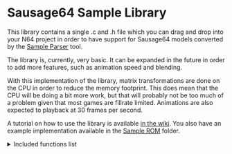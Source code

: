 # Sausage64 Sample Library

This library contains a single .c and .h file which you can drag and drop into your N64 project in order to have support for Sausage64 models converted by the [Sample Parser](../Sample%20Parser) tool.

The library is, currently, very basic. It can be expanded in the future in order to add more features, such as animation speed and blending. 

With this implementation of the library, matrix transformations are done on the CPU in order to reduce the memory footprint. This does mean that the CPU will be doing a bit more work, but that will probably not be too much of a problem given that most games are fillrate limited. Animations are also expected to playback at 30 frames per second.

A tutorial on how to use the library is available [in the wiki](../../../wiki/5%29-Sample-library-tutorial). You also have an example implementation available in the [Sample ROM](../Sample%20ROM) folder.

<details><summary>Included functions list</summary>
<p>
    
```c
/*==============================
    sausage64_initmodel
    Initialize a model helper struct
    @param The model helper to initialize
    @param The model data 
    @param An array of matrices for each mesh part
==============================*/
extern void sausage64_initmodel(s64ModelHelper* mdl, s64ModelData* mdldata, Mtx* matrices);

/*==============================
    sausage64_set_camera
    Sets the camera for Sausage64 to use for billboarding
    @param The view matrix
    @param The projection matrix
==============================*/
extern void sausage64_set_camera(Mtx* view, Mtx* projection);

/*==============================
    sausage64_set_anim
    Sets an animation on the model. Does not perform 
    error checking if an invalid animation is given.
    @param The model helper pointer
    @param The ANIMATION_* macro to set
==============================*/
extern void sausage64_set_anim(s64ModelHelper* mdl, u16 anim);
        
/*==============================
    sausage64_set_animcallback
    Set a function that gets called when an animation finishes
    @param The model helper pointer
    @param The animation end callback function
==============================*/
extern void sausage64_set_animcallback(s64ModelHelper* mdl, void (*animcallback)(u16));

/*==============================
    sausage64_set_predrawfunc
    Set a function that gets called before any mesh is rendered
    @param The model helper pointer
    @param The pre draw function
==============================*/
extern void sausage64_set_predrawfunc(s64ModelHelper* mdl, void (*predraw)(u16));

/*==============================
    sausage64_set_postdrawfunc
    Set a function that gets called after any mesh is rendered
    @param The model helper pointer
    @param The post draw function
==============================*/
extern void sausage64_set_postdrawfunc(s64ModelHelper* mdl, void (*postdraw)(u16));

/*==============================
    sausage64_advance_anim
    Advances the animation tick by the given amount
    @param The model helper pointer
    @param The amount to increase the animation tick by
==============================*/
extern void sausage64_advance_anim(s64ModelHelper* mdl, float tickamount);

/*==============================
    sausage64_drawmodel
    Renders a Sausage64 model
    @param A pointer to a display list pointer
    @param The model helper data
==============================*/
extern void sausage64_drawmodel(Gfx** glistp, s64ModelHelper* mdl);
```
</p>
</details>
</br>
